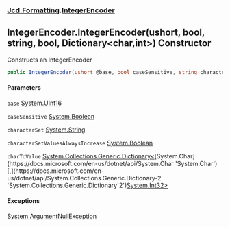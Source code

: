 ### [Jcd.Formatting](Jcd_Formatting.md 'Jcd.Formatting').[IntegerEncoder](Jcd_Formatting_IntegerEncoder.md 'Jcd.Formatting.IntegerEncoder')
## IntegerEncoder.IntegerEncoder(ushort, bool, string, bool, Dictionary&lt;char,int&gt;) Constructor
Constructs an IntegerEncoder  
```csharp
public IntegerEncoder(ushort @base, bool caseSensitive, string characterSet, bool characterSetValuesAlwaysIncrease, System.Collections.Generic.Dictionary<char,int> charToValue);
```
#### Parameters
<a name='Jcd_Formatting_IntegerEncoder_IntegerEncoder(ushort_bool_string_bool_System_Collections_Generic_Dictionary_char_int_)_base'></a>
`base` [System.UInt16](https://docs.microsoft.com/en-us/dotnet/api/System.UInt16 'System.UInt16')  
  
<a name='Jcd_Formatting_IntegerEncoder_IntegerEncoder(ushort_bool_string_bool_System_Collections_Generic_Dictionary_char_int_)_caseSensitive'></a>
`caseSensitive` [System.Boolean](https://docs.microsoft.com/en-us/dotnet/api/System.Boolean 'System.Boolean')  
  
<a name='Jcd_Formatting_IntegerEncoder_IntegerEncoder(ushort_bool_string_bool_System_Collections_Generic_Dictionary_char_int_)_characterSet'></a>
`characterSet` [System.String](https://docs.microsoft.com/en-us/dotnet/api/System.String 'System.String')  
  
<a name='Jcd_Formatting_IntegerEncoder_IntegerEncoder(ushort_bool_string_bool_System_Collections_Generic_Dictionary_char_int_)_characterSetValuesAlwaysIncrease'></a>
`characterSetValuesAlwaysIncrease` [System.Boolean](https://docs.microsoft.com/en-us/dotnet/api/System.Boolean 'System.Boolean')  
  
<a name='Jcd_Formatting_IntegerEncoder_IntegerEncoder(ushort_bool_string_bool_System_Collections_Generic_Dictionary_char_int_)_charToValue'></a>
`charToValue` [System.Collections.Generic.Dictionary&lt;](https://docs.microsoft.com/en-us/dotnet/api/System.Collections.Generic.Dictionary-2 'System.Collections.Generic.Dictionary`2')[System.Char](https://docs.microsoft.com/en-us/dotnet/api/System.Char 'System.Char')[,](https://docs.microsoft.com/en-us/dotnet/api/System.Collections.Generic.Dictionary-2 'System.Collections.Generic.Dictionary`2')[System.Int32](https://docs.microsoft.com/en-us/dotnet/api/System.Int32 'System.Int32')[&gt;](https://docs.microsoft.com/en-us/dotnet/api/System.Collections.Generic.Dictionary-2 'System.Collections.Generic.Dictionary`2')  
  
#### Exceptions
[System.ArgumentNullException](https://docs.microsoft.com/en-us/dotnet/api/System.ArgumentNullException 'System.ArgumentNullException')  
